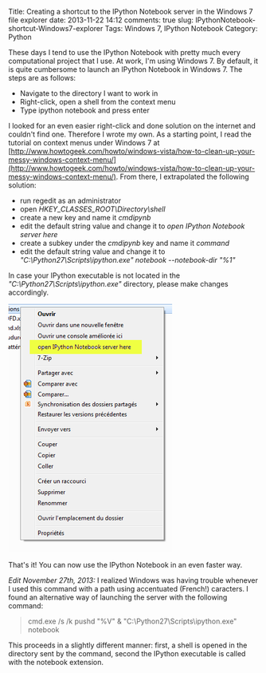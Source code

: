 Title: Creating a shortcut to the IPython Notebook server in the Windows 7 file explorer
date: 2013-11-22 14:12
comments: true
slug: IPythonNotebook-shortcut-Windows7-explorer
Tags: Windows 7, IPython Notebook
Category: Python

These days I tend to use the IPython Notebook with pretty much every computational project that I use. At work, I'm using Windows 7. By default, it is quite cumbersome to launch an IPython Notebook in Windows 7. The steps are as follows:

- Navigate to the directory I want to work in
- Right-click, open a shell from the context menu
- Type ipython notebook and press enter

I looked for an even easier right-click and done solution on the internet and couldn't find one. Therefore I wrote my own. As a starting point, I read the tutorial on context menus under Windows 7 at [http://www.howtogeek.com/howto/windows-vista/how-to-clean-up-your-messy-windows-context-menu/](http://www.howtogeek.com/howto/windows-vista/how-to-clean-up-your-messy-windows-context-menu/). From there, I extrapolated the following solution:

- run regedit as an administrator
- open *HKEY_CLASSES_ROOT\Directory\shell*
- create a new key and name it *cmdipynb*
- edit the default string value and change it to *open IPython Notebook server here*
- create a subkey under the *cmdipynb* key and name it *command* 
- edit the default string value and change it to *"C:\Python27\Scripts\ipython.exe" notebook --notebook-dir "%1"*

In case your IPython executable is not located in the *"C:\Python27\Scripts\ipython.exe"* directory, please make changes accordingly.

![IPython Notebook server shortcut in Windows 7](images/windows_ipython_notebook_shortcut.png) 

That's it! You can now use the IPython Notebook in an even faster way.

*Edit November 27th, 2013:*
I realized Windows was having trouble whenever I used this command with a path using accentuated (French!) caracters. I found an alternative way of launching the server with the following command:

> cmd.exe /s /k pushd "%V" & "C:\Python27\Scripts\ipython.exe" notebook

This proceeds in a slightly different manner: first, a shell is opened in the directory sent by the command, second the IPython executable is called with the notebook extension.
